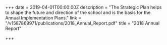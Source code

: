 +++
date = 2019-04-01T00:00:00Z
description = "The Strategic Plan helps to shape the future and direction of the school and is the basis for the Annual Implementation Plans."
link = "/v1587869971/publications/2018_Annual_Report.pdf"
title = "2018 Annual Report"

+++
